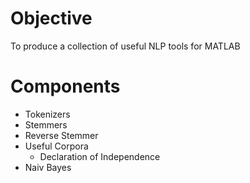 Objective
==================
To produce a collection of useful NLP tools for MATLAB

Components
==================
* Tokenizers
* Stemmers
* Reverse Stemmer 
* Useful Corpora
    * Declaration of Independence
* Naiv Bayes
